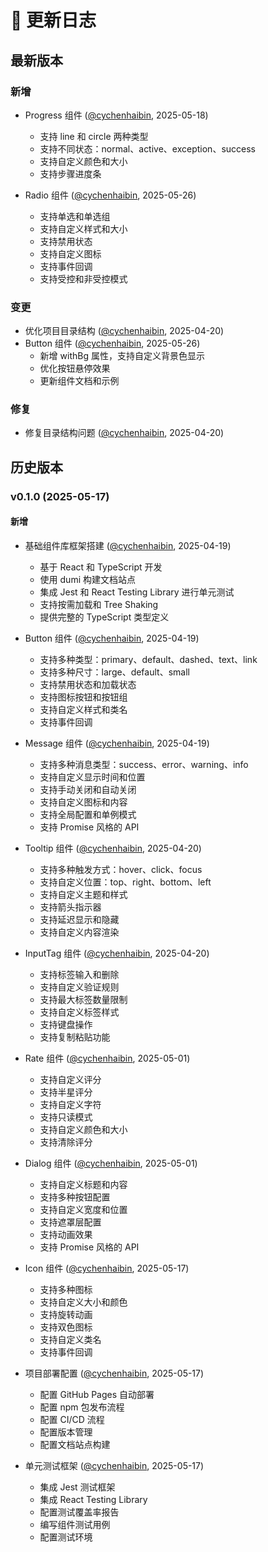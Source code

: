 # 📔 更新日志

## 最新版本

### 新增

- Progress 组件 ([@cychenhaibin](https://cychenhaibin.github.com), 2025-05-18)

  - 支持 line 和 circle 两种类型
  - 支持不同状态：normal、active、exception、success
  - 支持自定义颜色和大小
  - 支持步骤进度条

- Radio 组件 ([@cychenhaibin](https://cychenhaibin.github.com), 2025-05-26)
  - 支持单选和单选组
  - 支持自定义样式和大小
  - 支持禁用状态
  - 支持自定义图标
  - 支持事件回调
  - 支持受控和非受控模式

### 变更

- 优化项目目录结构 ([@cychenhaibin](https://cychenhaibin.github.com), 2025-04-20)
- Button 组件 ([@cychenhaibin](https://cychenhaibin.github.com), 2025-05-26)
  - 新增 withBg 属性，支持自定义背景色显示
  - 优化按钮悬停效果
  - 更新组件文档和示例

### 修复

- 修复目录结构问题 ([@cychenhaibin](https://cychenhaibin.github.com), 2025-04-20)

## 历史版本

### v0.1.0 (2025-05-17)

#### 新增

- 基础组件库框架搭建 ([@cychenhaibin](https://cychenhaibin.github.com), 2025-04-19)

  - 基于 React 和 TypeScript 开发
  - 使用 dumi 构建文档站点
  - 集成 Jest 和 React Testing Library 进行单元测试
  - 支持按需加载和 Tree Shaking
  - 提供完整的 TypeScript 类型定义

- Button 组件 ([@cychenhaibin](https://cychenhaibin.github.com), 2025-04-19)

  - 支持多种类型：primary、default、dashed、text、link
  - 支持多种尺寸：large、default、small
  - 支持禁用状态和加载状态
  - 支持图标按钮和按钮组
  - 支持自定义样式和类名
  - 支持事件回调

- Message 组件 ([@cychenhaibin](https://cychenhaibin.github.com), 2025-04-19)

  - 支持多种消息类型：success、error、warning、info
  - 支持自定义显示时间和位置
  - 支持手动关闭和自动关闭
  - 支持自定义图标和内容
  - 支持全局配置和单例模式
  - 支持 Promise 风格的 API

- Tooltip 组件 ([@cychenhaibin](https://cychenhaibin.github.com), 2025-04-20)

  - 支持多种触发方式：hover、click、focus
  - 支持自定义位置：top、right、bottom、left
  - 支持自定义主题和样式
  - 支持箭头指示器
  - 支持延迟显示和隐藏
  - 支持自定义内容渲染

- InputTag 组件 ([@cychenhaibin](https://cychenhaibin.github.com), 2025-04-20)

  - 支持标签输入和删除
  - 支持自定义验证规则
  - 支持最大标签数量限制
  - 支持自定义标签样式
  - 支持键盘操作
  - 支持复制粘贴功能

- Rate 组件 ([@cychenhaibin](https://cychenhaibin.github.com), 2025-05-01)

  - 支持自定义评分
  - 支持半星评分
  - 支持自定义字符
  - 支持只读模式
  - 支持自定义颜色和大小
  - 支持清除评分

- Dialog 组件 ([@cychenhaibin](https://cychenhaibin.github.com), 2025-05-01)

  - 支持自定义标题和内容
  - 支持多种按钮配置
  - 支持自定义宽度和位置
  - 支持遮罩层配置
  - 支持动画效果
  - 支持 Promise 风格的 API

- Icon 组件 ([@cychenhaibin](https://cychenhaibin.github.com), 2025-05-17)

  - 支持多种图标
  - 支持自定义大小和颜色
  - 支持旋转动画
  - 支持双色图标
  - 支持自定义类名
  - 支持事件回调

- 项目部署配置 ([@cychenhaibin](https://cychenhaibin.github.com), 2025-05-17)

  - 配置 GitHub Pages 自动部署
  - 配置 npm 包发布流程
  - 配置 CI/CD 流程
  - 配置版本管理
  - 配置文档站点构建

- 单元测试框架 ([@cychenhaibin](https://cychenhaibin.github.com), 2025-05-17)
  - 集成 Jest 测试框架
  - 集成 React Testing Library
  - 配置测试覆盖率报告
  - 编写组件测试用例
  - 配置测试环境
